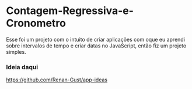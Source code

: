 # Contagem-Regressiva-e-Cronometro
Esse foi um projeto com o intuito de criar aplicações com oque eu aprendi sobre intervalos de tempo e criar datas no JavaScript, então fiz um projeto simples.
### Ideia daqui
https://github.com/Renan-Gust/app-ideas
